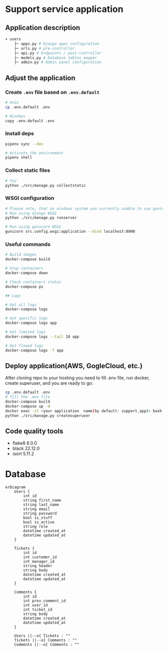 # Support service application

## Application description
```bash
▾ users
    ├─ apps.py # Django apps configuration
    ├─ urls.py # pre-controller
    ├─ api.py # Endpoints / post-controller
    ├─ models.py # Database tables mapper
    ├─ admin.py # Admin panel configuration
```

## Adjust the application


### Create `.env` file based on `.env.default`
```bash
# Unix
cp .env.default .env

# Windows
copy .env.default .env
```
### Install deps
```bash
pipenv sync --dev

# Activate the environment
pipenv shell
```

### Collect static files
```bash
# You 
python ./src/manage.py collectstatic 
```

### WSGI configuration
```bash
# Please note, that on windows system you currently unable to use gunicorn due to bug: https://github.com/lux-org/lux/issues/483
# Run using django WSGI
python ./src/manage.py runserver

# Run using gunicorn WSGI
gunicorn src.config.wsgi:application --bind localhost:8000

```
### Useful commands
```bash
# Build images
docker-compose build

# Stop containers
docker-compose down

# Check containers status
docker-compose ps

## Logs

# Get all logs
docker-compose logs

# Get specific logs
docker-compose logs app

# Get limited logs
docker-compose logs --tail 10 app

# Get flowed logs
docker-compose logs -f app
```

## Deploy application(AWS, GogleCloud, etc.)
After cloning repo to your hosting you need to fill .env file, run docker, create superuser, and you are ready to go:
```bash
cp .env.default .env
# fill the .env file
docker-compose build
docker-compose up -d
docker exec -it <your application  name(by default: support_app)> bash
python ./src/manage.py createsuperuser
```
## Code quality tools
- flake8 6.0.0
- black 22.12.0
- isort 5.11.2





# Database
```mermaid
erDiagram
    Users {
        int id
        string first_name
        string last_name
        string email
        string password
        bool is_stuff
        bool is_active
        string role
        datetime created_at
        datetime updated_at
    }
    
    Tickets {
        int id
        int customer_id
        int manager_id
        string header
        string body
        datetime created_at
        datetime updated_at
    }
    
    Comments {
        int id
        int prev_comment_id
        int user_id
        int ticket_id
        string body
        datetime created_at
        datetime updated_at
    }
    
    Users ||--o{ Tickets : ""
    Tickets ||--o{ Comments : ""
    Comments ||--o{ Comments : ""
```